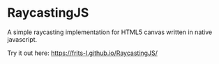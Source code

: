 # RaycastingJS
A simple raycasting implementation for HTML5 canvas written in native javascript.


Try it out here: https://frits-l.github.io/RaycastingJS/
